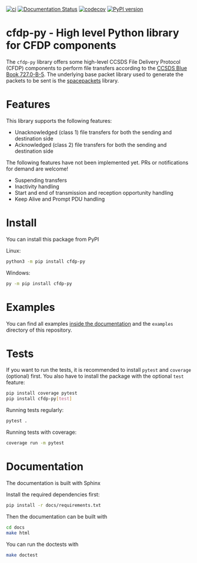 [![ci](https://github.com/us-irs/cfdp-py/actions/workflows/ci.yml/badge.svg)](https://github.com/us-irs/cfdp-py/actions/workflows/ci.yml)
[![Documentation Status](https://readthedocs.org/projects/cfdp-py/badge/?version=latest)](https://cfdp-py.readthedocs.io/en/latest/?badge=latest)
[![codecov](https://codecov.io/gh/us-irs/cfdp-py/graph/badge.svg?token=FBL1NR54BI)](https://codecov.io/gh/us-irs/cfdp-py)
[![PyPI version](https://badge.fury.io/py/cfdp-py.svg)](https://badge.fury.io/py/cfdp-py)

cfdp-py - High level Python library for CFDP components
======================

The `cfdp-py` library offers some high-level CCSDS File Delivery Protocol (CFDP) components to
perform file transfers according to the [CCSDS Blue Book 727.0-B-5](https://public.ccsds.org/Pubs/727x0b5.pdf).
The underlying base packet library used to generate the packets to be sent is the
[spacepackets](https://github.com/us-irs/spacepackets-py) library.

# Features

This library supports the following features:

- Unacknowledged (class 1) file transfers for both the sending and destination side
- Acknowledged (class 2) file transfers for both the sending and destination side

The following features have not been implemented yet. PRs or notifications for demand are welcome!

- Suspending transfers
- Inactivity handling
- Start and end of transmission and reception opportunity handling
- Keep Alive and Prompt PDU handling

# Install

You can install this package from PyPI

Linux:

```sh
python3 -m pip install cfdp-py
```

Windows:

```sh
py -m pip install cfdp-py
```

# Examples

You can find all examples [inside the documentation](https://cfdp-py.readthedocs.io/en/latest/examples.html) and the `examples` directory of this repository.

# Tests

If you want to run the tests, it is recommended to install `pytest` and `coverage` (optional)
first. You also have to install the package with the optional `test` feature:

```sh
pip install coverage pytest
pip install cfdp-py[test]
```

Running tests regularly:

```sh
pytest .
```

Running tests with coverage:

```sh
coverage run -m pytest
```

# Documentation

The documentation is built with Sphinx

Install the required dependencies first:

```sh
pip install -r docs/requirements.txt
```

Then the documentation can be built with

```sh
cd docs
make html
```

You can run the doctests with

```sh
make doctest
```
